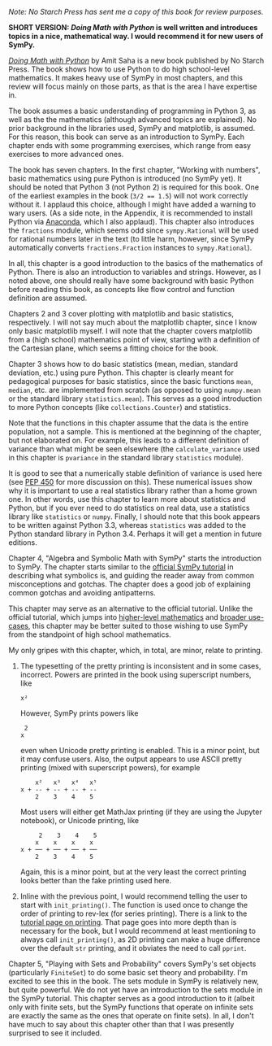 *Note: No Starch Press has sent me a copy of this book for review purposes.*

**SHORT VERSION: *Doing Math with Python* is well written and introduces
topics in a nice, mathematical way. I would recommend it for new users of
SymPy.**

[*Doing Math with Python*](https://www.nostarch.com/doingmathwithpython) by
Amit Saha is a new book published by No Starch Press. The book shows how to
use Python to do high school-level mathematics. It makes heavy use of SymPy in
most chapters, and this review will focus mainly on those parts, as that is
the area I have expertise in.

The book assumes a basic understanding of programming in Python 3, as well as
the the mathematics (although advanced topics are explained). No prior
background in the libraries used, SymPy and matplotlib, is assumed. For this
reason, this book can serve as an introduction to SymPy. Each chapter ends
with some programming exercises, which range from easy exercises to more
advanced ones.

The book has seven chapters. In the first chapter, "Working with numbers",
basic mathematics using pure Python is introduced (no SymPy yet). It should be
noted that Python 3 (not Python 2) is required for this book. One of the
earliest examples in the book (`3/2 == 1.5`) will not work correctly without
it. I applaud this choice, although I might have added a warning to wary
users. (As a side note, in the Appendix, it is recommended to install Python
via [Anaconda](https://www.continuum.io/downloads), which I also
applaud). This chapter also introduces the `fractions` module, which seems odd
since `sympy.Rational` will be used for rational numbers later in the text (to
little harm, however, since SymPy automatically converts `fractions.Fraction`
instances to `sympy.Rational`).

In all, this chapter is a good introduction to the basics of the mathematics
of Python. There is also an introduction to variables and strings. However, as
I noted above, one should really have some background with basic Python before
reading this book, as concepts like flow control and function definition are
assumed.

Chapters 2 and 3 cover plotting with matplotlib and basic statistics,
respectively. I will not say much about the matplotlib chapter, since I know
only basic matplotlib myself. I will note that the chapter covers matplotlib
from a (high school) mathematics point of view, starting with a definition of
the Cartesian plane, which seems a fitting choice for the book.

Chapter 3 shows how to do basic statistics (mean, median, standard deviation,
etc.) using pure Python. This chapter is clearly meant for pedagogical
purposes for basic statistics, since the basic functions `mean`, `median`,
etc. are implemented from scratch (as opposed to using `numpy.mean` or the
standard library `statistics.mean`). This serves as a good introduction to
more Python concepts (like `collections.Counter`) and statistics.

Note that the functions in this chapter assume that the data is the entire
population, not a sample. This is mentioned at the beginning of the chapter,
but not elaborated on. For example, this leads to a different definition of
variance than what might be seen elsewhere (the `calculate_variance` used in
this chapter is `pvariance` in the standard library `statistics` module).

It is good to see that a numerically stable definition of variance is used
here (see [PEP 450](https://www.python.org/dev/peps/pep-0450/) for more
discussion on this). These numerical issues show why it is important to use a
real statistics library rather than a home grown one. In other words, use this
chapter to learn more about statistics and Python, but if you ever need to do
statistics on real data, use a statistics library like `statistics` or
`numpy`. Finally, I should note that this book appears to be written against
Python 3.3, whereas `statistics` was added to the Python standard library in
Python 3.4. Perhaps it will get a mention in future editions.

Chapter 4, "Algebra and Symbolic Math with SymPy" starts the introduction to
SymPy. The chapter starts similar to the
[official SymPy tutorial](http://docs.sympy.org/latest/tutorial/index.html) in
describing what symbolics is, and guiding the reader away from common
misconceptions and gotchas. The chapter does a good job of explaining common
gotchas and avoiding antipatterns.

This chapter may serve as an alternative to the official tutorial. Unlike the
official tutorial, which jumps into
[higher-level mathematics](http://docs.sympy.org/latest/tutorial/simplification.html#powers)
and [broader use-cases](http://docs.sympy.org/latest/tutorial/matrices.html),
this chapter may be better suited to those wishing to use SymPy from the
standpoint of high school mathematics.

My only gripes with this chapter, which, in total, are minor, relate to printing.

1. The typesetting of the pretty printing is inconsistent and in some cases,
   incorrect. Powers are printed in the book using superscript numbers, like

       x²

   However, SymPy prints powers like

        2
       x

   even when Unicode pretty printing is enabled. This is a minor point, but it
   may confuse users. Also, the output appears to use ASCII pretty printing
   (mixed with superscript powers), for example

           x²   x³   x⁴   x⁵
       x + -- + -- + -- + --
           2    3    4    5

   Most users will either get MathJax printing (if they are using the Jupyter
   notebook), or Unicode printing, like

            2    3    4    5
           x    x    x    x
       x + ── + ── + ── + ──
           2    3    4    5

    Again, this is a minor point, but at the very least the correct printing
    looks better than the fake printing used here.

2. Inline with the previous point, I would recommend telling the user to start
   with `init_printing()`. The function is used once to change the order of
   printing to rev-lex (for series printing). There is a link to the
   [tutorial page on printing](http://docs.sympy.org/latest/tutorial/printing.html). That
   page goes into more depth than is necessary for the book, but I would
   recommend at least mentioning to always call `init_printing()`, as 2D
   printing can make a huge difference over the default `str` printing, and it
   obviates the need to call `pprint`.

Chapter 5, "Playing with Sets and Probability" covers SymPy's set objects
(particularly `FiniteSet`) to do some basic set theory and probability. I'm
excited to see this in the book. The sets module in SymPy is relatively new,
but quite powerful. We do not yet have an introduction to the sets module in
the SymPy tutorial. This chapter serves as a good introduction to it (albeit
only with finite sets, but the SymPy functions that operate on infinite sets
are exactly the same as the ones that operate on finite sets). In all, I don't
have much to say about this chapter other than that I was presently surprised
to see it included.
